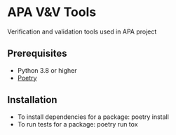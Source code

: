 # APA V&V Tools

Verification and validation tools used in APA project

## Prerequisites

- Python 3.8 or higher
- [Poetry](https://python-poetry.org/)

## Installation
- To install dependencies for a package: poetry install
- To run tests for a package: poetry run tox  